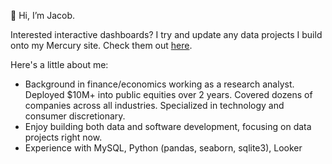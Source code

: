 👋 Hi, I’m Jacob.

Interested interactive dashboards? I try and update any data projects I build onto my Mercury site. Check them out [here](https://philomellian-ode.runmercury.com/).

Here's a little about me:
- Background in finance/economics working as a research analyst. Deployed $10M+ into public equities over 2 years. Covered dozens of companies across all industries. Specialized in technology and consumer discretionary.
- Enjoy building both data and software development, focusing on data projects right now.
- Experience with MySQL, Python (pandas, seaborn, sqlite3), Looker
